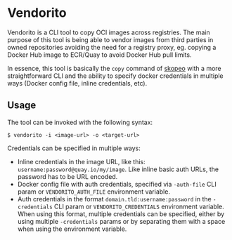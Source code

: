 # Vendorito

Vendorito is a CLI tool to copy OCI images across registries. The main purpose of this tool is being able to vendor images from third parties in owned repositories avoiding the need for a registry proxy, eg. copying a Docker Hub image to ECR/Quay to avoid Docker Hub pull limits.

In essence, this tool is basically the `copy` command of [skopeo] with a more straightforward CLI and the ability to specify docker credentials in multiple ways (Docker config file, inline credentials, etc).

## Usage

The tool can be invoked with the following syntax:

```
$ vendorito -i <image-url> -o <target-url>
```

Credentials can be specified in multiple ways:
 - Inline credentials in the image URL, like this: `username:password@quay.io/my/image`. Like inline basic auth URLs, the password has to be URL encoded.
 - Docker config file with auth credentials, specified via `-auth-file` CLI param or `VENDORITO_AUTH_FILE` environment variable.
 - Auth credentials in the format `domain.tld:username:password` in the `-credentials` CLI param or `VENDORITO_CREDENTIALS` environment variable. When using this format, multiple credentials can be specified, either by using multiple `-credentials` params or by separating them with a space when using the environment variable.

[skopeo]: https://github.com/containers/skopeo